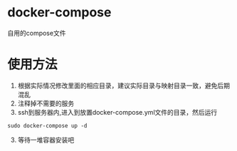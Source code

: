 # docker-compose
自用的compose文件
# 使用方法
1. 根据实际情况修改里面的相应目录，建议实际目录与映射目录一致，避免后期混乱
2. 注释掉不需要的服务
3. ssh到服务器内,进入到放置docker-compose.yml文件的目录，然后运行
 ```
 sudo docker-compose up -d
 ```
3. 等待一堆容器安装吧
